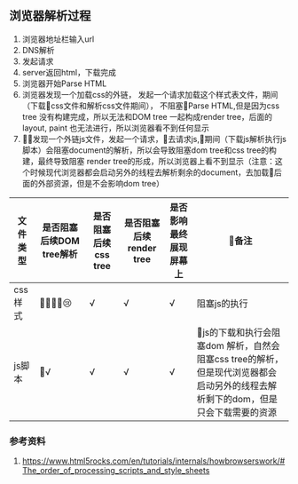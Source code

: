 ## 浏览器解析过程

1. 浏览器地址栏输入url 
2. DNS解析
3. 发起请求
4. server返回html，下载完成
5. 浏览器开始Parse HTML
6. 浏览器发现一个加载css的外链， 发起一个请求加载这个样式表文件，期间（下载css文件和解析css文件期间）， 不阻塞Parse HTML,但是因为css tree 没有构建完成，所以无法和DOM tree 一起构成render tree，后面的 layout, paint 也无法进行，所以浏览器看不到任何显示
7. 发现一个外链js文件，发起一个请求，去请求js,期间（下载js解析执行js脚本）会阻塞document的解析，所以会导致阻塞dom tree和css tree的构建，最终导致阻塞 render tree的形成，所以浏览器上看不到显示（注意：这个时候现代浏览器都会启动另外的线程去解析剩余的document，去加载后面的外部资源，但是不会影响dom tree）


|文件类型|是否阻塞后续DOM tree解析| 是否阻塞后续 css tree| 是否阻塞后续 render tree|是否影响最终展现屏幕上|备注|
|---|---|---|---|---|---|
|css样式|😢|√|√|√|阻塞js的执行|
|js脚本|√|√|√|√|js的下载和执行会阻塞dom 解析，自然会阻塞css tree的解析， 但是现代浏览器都会启动另外的线程去解析剩下的dom，但是只会下载需要的资源|


### 参考资料

1. https://www.html5rocks.com/en/tutorials/internals/howbrowserswork/#The_order_of_processing_scripts_and_style_sheets